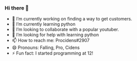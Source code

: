 ### Hi there 👋

- 🔭 I’m currently working on finding a way to get customers.
- 🌱 I’m currently learning python
- 👯 I’m looking to collaborate with a popular youtuber.
- 🤔 I’m looking for help with learning python
- 📫 How to reach me: Procidens#2907
- 😄 Pronouns: Falling, Pro, Cidens
- ⚡ Fun fact: I started programming at 12!


<!--
**TheGreenMilko/TheGreenMilko** is a ✨ _special_ ✨ repository because its `README.md` (this file) appears on your GitHub profile.

Here are some ideas to get you started:


-->
